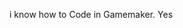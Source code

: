 i know how to   Code       in Gamemaker. Yes


<!---
doeimospng/doeimospng is a ✨ special ✨ repository because its `README.md` (this file) appears on your GitHub profile.
You can click the Preview link to take a look at your changes.
--->
